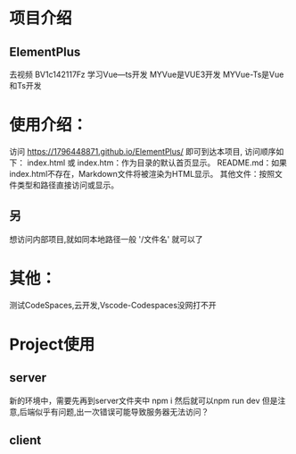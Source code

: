 # 项目介绍
## ElementPlus
去视频 BV1c142117Fz 学习Vue—ts开发
MYVue是VUE3开发
MYVue-Ts是Vue和Ts开发

# 使用介绍：
访问 https://1796448871.github.io/ElementPlus/ 即可到达本项目,
访问顺序如下：
index.html 或 index.htm：作为目录的默认首页显示。
README.md：如果index.html不存在，Markdown文件将被渲染为HTML显示。
其他文件：按照文件类型和路径直接访问或显示。
## 另
想访问内部项目,就如同本地路径一般 '/文件名' 就可以了

# 其他：
测试CodeSpaces,云开发,Vscode-Codespaces没网打不开

# Project使用
## server
新的环境中，需要先再到server文件夹中 npm i
然后就可以npm run dev
但是注意,后端似乎有问题,出一次错误可能导致服务器无法访问？
## client